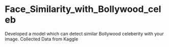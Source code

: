 # Face_Similarity_with_Bollywood_celeb
 Developed a model which can detect similar Bollywood celeberity with your image.
Collected Data from Kaggle 
